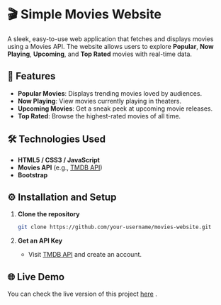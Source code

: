 # 🎬 Simple Movies Website  

A sleek, easy-to-use web application that fetches and displays movies using a Movies API. The website allows users to explore **Popular**, **Now Playing**, **Upcoming**, and **Top Rated** movies with real-time data.

## 🚀 Features  
- **Popular Movies**: Displays trending movies loved by audiences.  
- **Now Playing**: View movies currently playing in theaters.  
- **Upcoming Movies**: Get a sneak peek at upcoming movie releases.  
- **Top Rated**: Browse the highest-rated movies of all time.  

## 🛠️ Technologies Used  
- **HTML5 / CSS3 / JavaScript**  
- **Movies API** (e.g., [TMDB API](https://www.themoviedb.org/documentation/api))  
- **Bootstrap**

## ⚙️ Installation and Setup  

1. **Clone the repository**  
   ```bash
   git clone https://github.com/your-username/movies-website.git
   ```

2. **Get an API Key**  
   - Visit [TMDB API](https://www.themoviedb.org/documentation/api) and create an account.  

## 🌐 Live Demo  
You can check the live version of this project [here](https://o-sameh.github.io/Movies) .  




